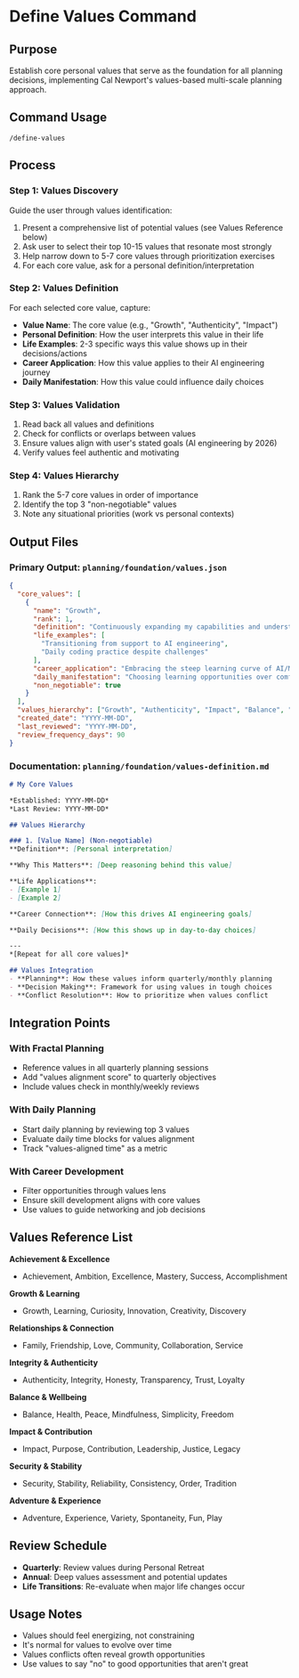 # Define Values Command

## Purpose
Establish core personal values that serve as the foundation for all planning decisions, implementing Cal Newport's values-based multi-scale planning approach.

## Command Usage
```
/define-values
```

## Process

### Step 1: Values Discovery
Guide the user through values identification:
1. Present a comprehensive list of potential values (see Values Reference below)
2. Ask user to select their top 10-15 values that resonate most strongly
3. Help narrow down to 5-7 core values through prioritization exercises
4. For each core value, ask for a personal definition/interpretation

### Step 2: Values Definition
For each selected core value, capture:
- **Value Name**: The core value (e.g., "Growth", "Authenticity", "Impact")
- **Personal Definition**: How the user interprets this value in their life
- **Life Examples**: 2-3 specific ways this value shows up in their decisions/actions
- **Career Application**: How this value applies to their AI engineering journey
- **Daily Manifestation**: How this value could influence daily choices

### Step 3: Values Validation
1. Read back all values and definitions
2. Check for conflicts or overlaps between values
3. Ensure values align with user's stated goals (AI engineering by 2026)
4. Verify values feel authentic and motivating

### Step 4: Values Hierarchy
1. Rank the 5-7 core values in order of importance
2. Identify the top 3 "non-negotiable" values
3. Note any situational priorities (work vs personal contexts)

## Output Files

### Primary Output: `planning/foundation/values.json`
```json
{
  "core_values": [
    {
      "name": "Growth",
      "rank": 1,
      "definition": "Continuously expanding my capabilities and understanding",
      "life_examples": [
        "Transitioning from support to AI engineering",
        "Daily coding practice despite challenges"
      ],
      "career_application": "Embracing the steep learning curve of AI/ML",
      "daily_manifestation": "Choosing learning opportunities over comfort",
      "non_negotiable": true
    }
  ],
  "values_hierarchy": ["Growth", "Authenticity", "Impact", "Balance", "Excellence"],
  "created_date": "YYYY-MM-DD",
  "last_reviewed": "YYYY-MM-DD",
  "review_frequency_days": 90
}
```

### Documentation: `planning/foundation/values-definition.md`
```markdown
# My Core Values

*Established: YYYY-MM-DD*
*Last Review: YYYY-MM-DD*

## Values Hierarchy

### 1. [Value Name] (Non-negotiable)
**Definition**: [Personal interpretation]

**Why This Matters**: [Deep reasoning behind this value]

**Life Applications**:
- [Example 1]
- [Example 2]

**Career Connection**: [How this drives AI engineering goals]

**Daily Decisions**: [How this shows up in day-to-day choices]

---
*[Repeat for all core values]*

## Values Integration
- **Planning**: How these values inform quarterly/monthly planning
- **Decision Making**: Framework for using values in tough choices
- **Conflict Resolution**: How to prioritize when values conflict
```

## Integration Points

### With Fractal Planning
- Reference values in all quarterly planning sessions
- Add "values alignment score" to quarterly objectives
- Include values check in monthly/weekly reviews

### With Daily Planning
- Start daily planning by reviewing top 3 values
- Evaluate daily time blocks for values alignment
- Track "values-aligned time" as a metric

### With Career Development
- Filter opportunities through values lens
- Ensure skill development aligns with core values
- Use values to guide networking and job decisions

## Values Reference List

**Achievement & Excellence**
- Achievement, Ambition, Excellence, Mastery, Success, Accomplishment

**Growth & Learning**  
- Growth, Learning, Curiosity, Innovation, Creativity, Discovery

**Relationships & Connection**
- Family, Friendship, Love, Community, Collaboration, Service

**Integrity & Authenticity**
- Authenticity, Integrity, Honesty, Transparency, Trust, Loyalty

**Balance & Wellbeing**
- Balance, Health, Peace, Mindfulness, Simplicity, Freedom

**Impact & Contribution**
- Impact, Purpose, Contribution, Leadership, Justice, Legacy

**Security & Stability**
- Security, Stability, Reliability, Consistency, Order, Tradition

**Adventure & Experience**
- Adventure, Experience, Variety, Spontaneity, Fun, Play

## Review Schedule
- **Quarterly**: Review values during Personal Retreat
- **Annual**: Deep values assessment and potential updates
- **Life Transitions**: Re-evaluate when major life changes occur

## Usage Notes
- Values should feel energizing, not constraining
- It's normal for values to evolve over time
- Values conflicts often reveal growth opportunities
- Use values to say "no" to good opportunities that aren't great
